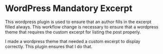WordPress Mandatory Excerpt
===========================

This wordpress plugin is used to ensure that an author fills in the excerpt filled always. This workflow change is necessary to ensure that a wordpress theme that requires the custom excerpt for listing the post properly. 

I made a wordpress theme that needed a custom excerpt to display correctly. This plugin ensures that I do that. 
